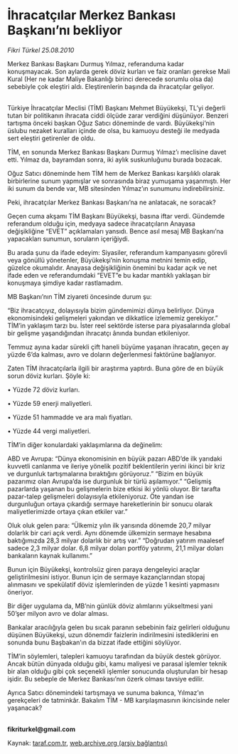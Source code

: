 # İhracatçılar Merkez Bankası Başkanı’nı bekliyor

*Fikri Türkel 25.08.2010*

<div class="yazi"><p>Merkez Bankası Başkanı Durmuş Yılmaz, referanduma kadar konuşmayacak. Son aylarda gerek döviz kurları ve faiz oranları gerekse Mali Kural (Her ne kadar Maliye Bakanlığı birinci derecede sorumlu olsa da) sebebiyle çok eleştiri aldı. Eleştirenlerin başında da ihracatçılar geliyor.</p>
<p>            <br/>Türkiye İhracatçılar Meclisi (TİM) Başkanı Mehmet Büyükekşi, TL’yi değerli tutan bir politikanın ihracata ciddi ölçüde zarar verdiğini düşünüyor. Benzeri tartışma önceki başkan Oğuz Satıcı döneminde de vardı. Büyükekşi’nin üslubu nezaket kuralları içinde de olsa, bu kamuoyu desteği ile medyada sert eleştiri getirenler de oldu.</p>
<p>TİM, en sonunda Merkez Bankası Başkanı Durmuş Yılmaz’ı meclisine davet etti. Yılmaz da, bayramdan sonra, iki aylık suskunluğunu burada bozacak.</p>
<p>Oğuz Satıcı döneminde hem TİM hem de Merkez Bankası karşılıklı olarak birbirlerine sunum yapmışlar ve sonrasında biraz yumuşama yaşanmıştı. Her iki sunum da bende var, MB sitesinden Yılmaz’ın sunumunu indirebilirsiniz.</p>
<p>Peki, ihracatçılar Merkez Bankası Başkanı’na ne anlatacak, ne soracak?</p>
<p>Geçen cuma akşamı TİM Başkanı Büyükekşi, basına iftar verdi. Gündemde referandum olduğu için, medyaya sadece ihracatçıların Anayasa değişikliğine “EVET” açıklamaları yansıdı. Bence asıl mesaj MB Başkanı’na yapacakları sunumun, soruların içeriğiydi. </p>
<p>Bu arada şunu da ifade edeyim: Siyasiler, referandum kampanyasını görevli veya gönüllü yönetenler, Büyükekşi’nin konuşma metnini temin edip, güzelce okumalıdır. Anayasa değişikliğinin önemini bu kadar açık ve net ifade eden ve referandumdaki “EVET”e bu kadar mantıklı yaklaşan bir konuşmaya şimdiye kadar rastlamadım. </p>
<p>MB Başkanı’nın TİM ziyareti öncesinde durum şu: </p>
<p>“Biz ihracatçıyız, dolayısıyla bizim gündemimizi dünya belirliyor. Dünya ekonomisindeki gelişmeleri yakından ve dikkatlice izlememiz gerekiyor.” TİM’in yaklaşım tarzı bu. İster reel sektörde isterse para piyasalarında global bir gelişme yaşandığından ihracatçı ânında bundan etkileniyor. </p>
<p>Temmuz ayına kadar sürekli çift haneli büyüme yaşanan ihracatın, geçen ay yüzde 6’da kalması, avro ve doların değerlenmesi faktörüne bağlanıyor. </p>
<p>Zaten TİM ihracatçılarla ilgili bir araştırma yaptırdı. Buna göre de en büyük sorun döviz kurları. Şöyle ki: </p>
<p>• Yüzde 72 döviz kurları.</p>
<p>• Yüzde 59 enerji maliyetleri.</p>
<p>• Yüzde 51 hammadde ve ara malı fiyatları. </p>
<p>• Yüzde 44 vergi maliyetleri.</p>
<p>TİM’in diğer konulardaki yaklaşımlarına da değinelim: </p>
<p>ABD ve Avrupa: “Dünya ekonomisinin en büyük pazarı ABD’de ilk yarıdaki kuvvetli canlanma ve ileriye yönelik pozitif beklentilerin yerini ikinci bir kriz ve durgunluk tartışmalarına bıraktığını görüyoruz.” “Bizim en büyük pazarımız olan Avrupa’da ise durgunluk bir türlü aşılamıyor.” “Gelişmiş pazarlarda yaşanan bu gelişmelerin bize etkisi iki yönlü oluyor. Bir tarafta pazar-talep gelişmeleri dolayısıyla etkileniyoruz. Öte yandan ise durgunluğun ortaya çıkardığı sermaye hareketlerinin bir sonucu olarak maliyetlerimizde ortaya çıkan etkiler var.” </p>
<p>Oluk oluk gelen para: “Ülkemiz yılın ilk yarısında dönemde 20,7 milyar dolarlık bir cari açık verdi. Aynı dönemde ülkemizin sermaye hesabına baktığımızda 28,3 milyar dolarlık bir artış var.” “Doğrudan yatırım maalesef sadece 2,3 milyar dolar. 6,8 milyar doları portföy yatırımı, 21,1 milyar doları bankaların kaynak kullanımı.”</p>
<p>Bunun için Büyükekşi, kontrolsüz giren paraya dengeleyici araçlar geliştirilmesini istiyor. Bunun için de sermaye kazançlarından stopaj alınmasını ve spekülatif döviz işlemlerinden de yüzde 1 kesinti yapmasını öneriyor.</p>
<p>Bir diğer uygulama da, MB’nin günlük döviz alımlarını yükseltmesi yani 50’şer milyon avro ve dolar alması. </p>
<p>Bankalar aracılığıyla gelen bu sıcak paranın sebebinin faiz gelirleri olduğunu düşünen Büyükekşi, uzun dönemdir faizlerin indirilmesini istediklerini en sonunda bunu Başbakan’ın da bizzat ifade ettiğini söylüyor. </p>
<p>TİM’in söylemleri, talepleri kamuoyu tarafından da büyük destek görüyor. Ancak bütün dünyada olduğu gibi, kamu maliyesi ve parasal işlemler teknik bir alan olduğu gibi çok seçenekli işlemler sonucunda oluşturulan bir hesap işidir. Bu sebeple de Merkez Bankası’nın özerk olması tavsiye edilir. </p>
<p>Ayrıca Satıcı dönemindeki tartışmaya ve sunuma bakınca, Yılmaz’ın gerekçeleri de tatminkâr. Bakalım TİM - MB karşılaşmasının ikincisinde neler yaşanacak?</p>
<p><b><br/>fikriturkel@gmail.com</b></p></div>

Kaynak: [taraf.com.tr](http://www.taraf.com.tr:80/fikri-turkel/makale-ihracatcilar-merkez-bankasi-baskani-ni-bekliyor.htm), [web.archive.org (arşiv bağlantısı)](http://web.archive.org/web/20100827000221/http://www.taraf.com.tr:80/fikri-turkel/makale-ihracatcilar-merkez-bankasi-baskani-ni-bekliyor.htm)
